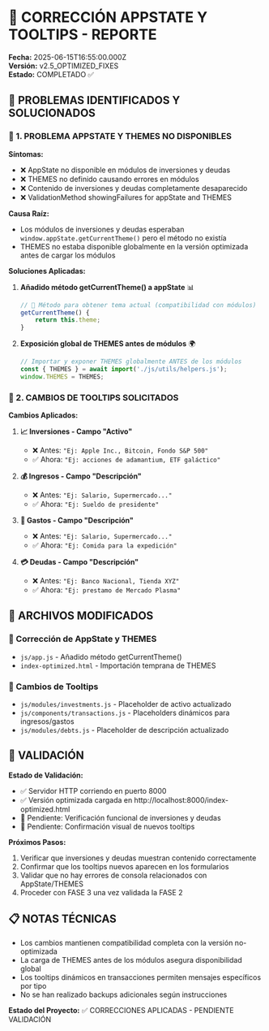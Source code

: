 # 🔧 CORRECCIÓN APPSTATE Y TOOLTIPS - REPORTE

**Fecha:** 2025-06-15T16:55:00.000Z  
**Versión:** v2.5_OPTIMIZED_FIXES  
**Estado:** COMPLETADO ✅

## 🎯 PROBLEMAS IDENTIFICADOS Y SOLUCIONADOS

### 📝 1. PROBLEMA APPSTATE Y THEMES NO DISPONIBLES
**Síntomas:**
- ❌ AppState no disponible en módulos de inversiones y deudas
- ❌ THEMES no definido causando errores en módulos
- ❌ Contenido de inversiones y deudas completamente desaparecido
- ❌ ValidationMethod showingFailures for appState and THEMES

**Causa Raíz:**
- Los módulos de inversiones y deudas esperaban `window.appState.getCurrentTheme()` pero el método no existía
- THEMES no estaba disponible globalmente en la versión optimizada antes de cargar los módulos

**Soluciones Aplicadas:**

1. **Añadido método getCurrentTheme() a appState** 📊
   ```javascript
   // 🎨 Método para obtener tema actual (compatibilidad con módulos)
   getCurrentTheme() {
       return this.theme;
   }
   ```

2. **Exposición global de THEMES antes de módulos** 🌍
   ```javascript
   // Importar y exponer THEMES globalmente ANTES de los módulos
   const { THEMES } = await import('./js/utils/helpers.js');
   window.THEMES = THEMES;
   ```

### 📝 2. CAMBIOS DE TOOLTIPS SOLICITADOS

**Cambios Aplicados:**

1. **📈 Inversiones - Campo "Activo"**
   - ❌ Antes: `"Ej: Apple Inc., Bitcoin, Fondo S&P 500"`
   - ✅ Ahora: `"Ej: acciones de adamantium, ETF galáctico"`

2. **💰 Ingresos - Campo "Descripción"**  
   - ❌ Antes: `"Ej: Salario, Supermercado..."`
   - ✅ Ahora: `"Ej: Sueldo de presidente"`

3. **💸 Gastos - Campo "Descripción"**
   - ❌ Antes: `"Ej: Salario, Supermercado..."`
   - ✅ Ahora: `"Ej: Comida para la expedición"`

4. **💳 Deudas - Campo "Descripción"**
   - ❌ Antes: `"Ej: Banco Nacional, Tienda XYZ"`
   - ✅ Ahora: `"Ej: prestamo de Mercado Plasma"`

## 🚀 ARCHIVOS MODIFICADOS

### 📁 Corrección de AppState y THEMES
- `js/app.js` - Añadido método getCurrentTheme()
- `index-optimized.html` - Importación temprana de THEMES

### 📁 Cambios de Tooltips
- `js/modules/investments.js` - Placeholder de activo actualizado
- `js/components/transactions.js` - Placeholders dinámicos para ingresos/gastos
- `js/modules/debts.js` - Placeholder de descripción actualizado

## 🧪 VALIDACIÓN

**Estado de Validación:**
- ✅ Servidor HTTP corriendo en puerto 8000
- ✅ Versión optimizada cargada en http://localhost:8000/index-optimized.html
- 🔄 Pendiente: Verificación funcional de inversiones y deudas
- 🔄 Pendiente: Confirmación visual de nuevos tooltips

**Próximos Pasos:**
1. Verificar que inversiones y deudas muestran contenido correctamente
2. Confirmar que los tooltips nuevos aparecen en los formularios
3. Validar que no hay errores de consola relacionados con AppState/THEMES
4. Proceder con FASE 3 una vez validada la FASE 2

## 📋 NOTAS TÉCNICAS

- Los cambios mantienen compatibilidad completa con la versión no-optimizada
- La carga de THEMES antes de los módulos asegura disponibilidad global
- Los tooltips dinámicos en transacciones permiten mensajes específicos por tipo
- No se han realizado backups adicionales según instrucciones

**Estado del Proyecto:** ✅ CORRECCIONES APLICADAS - PENDIENTE VALIDACIÓN
